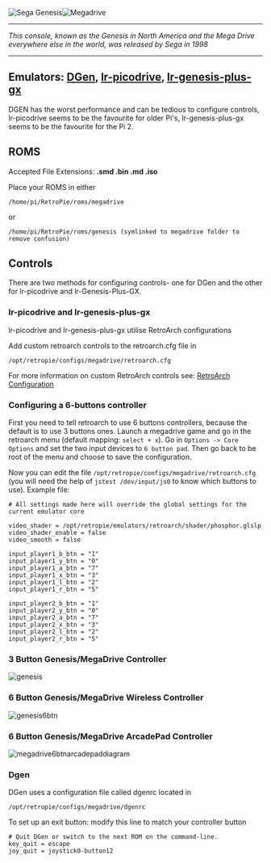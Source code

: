 ![Sega Genesis](http://upload.wikimedia.org/wikipedia/en/1/12/GenesisLogo.png)![Megadrive](http://upload.wikimedia.org/wikipedia/en/a/a8/Megadrive_logo.png)
***
_This console, known as the Genesis in North America and the Mega Drive everywhere else in the world, was released by Sega in 1998_
***
## Emulators: [DGen](http://dgen.sourceforge.net/), [lr-picodrive](https://github.com/libretro/picodrive), [lr-genesis-plus-gx](https://github.com/libretro/Genesis-Plus-GX)
DGEN has the worst performance and can be tedious to configure controls, lr-picodrive seems to be the favourite for older Pi's, lr-genesis-plus-gx seems to be the favourite for the Pi 2.
## ROMS
Accepted File Extensions: **.smd .bin .md .iso**

Place your ROMS in either
```
/home/pi/RetroPie/roms/megadrive
```
or
```
/home/pi/RetroPie/roms/genesis (symlinked to megadrive folder to remove confusion)
```

## Controls

There are two methods for configuring controls- one for DGen and the other for lr-picodrive and lr-Genesis-Plus-GX.

### lr-picodrive and lr-genesis-plus-gx

lr-picodrive and lr-genesis-plus-gx utilise RetroArch configurations

Add custom retroarch controls to the retroarch.cfg file in

```
/opt/retropie/configs/megadrive/retroarch.cfg
```
For more information on custom RetroArch controls see: [RetroArch Configuration](https://github.com/petrockblog/RetroPie-Setup/wiki/RetroArch-Configuration)

### Configuring a 6-buttons controller

First you need to tell retroarch to use 6 buttons controllers, because the default is to use 3 buttons ones. Launch a megadrive game and go in the retroarch menu (default mapping: `select + x`). Go in `Options -> Core Options` and set the two input devices to `6 button pad`. Then go back to be root of the menu and choose to save the configuration.

Now you can edit the file `/opt/retropie/configs/megadrive/retroarch.cfg` (you will need the help of `jstest /dev/input/js0` to know which buttons to use). Example file:

    # All settings made here will override the global settings for the current emulator core

    video_shader = /opt/retropie/emulators/retroarch/shader/phosphor.glslp
    video_shader_enable = false
    video_smooth = false

    input_player1_b_btn = "1"
    input_player1_y_btn = "0"
    input_player1_a_btn = "7"
    input_player1_x_btn = "3"
    input_player1_l_btn = "2"
    input_player1_r_btn = "5"

    input_player2_b_btn = "1"
    input_player2_y_btn = "0"
    input_player2_a_btn = "7"
    input_player2_x_btn = "3"
    input_player2_l_btn = "2"
    input_player2_r_btn = "5"

### 3 Button Genesis/MegaDrive Controller

![genesis](https://cloud.githubusercontent.com/assets/10035308/7336303/aec335e0-ebb4-11e4-93b3-26037dd26ffb.png)

### 6 Button Genesis/MegaDrive Wireless Controller

![genesis6btn](https://cloud.githubusercontent.com/assets/10035308/7336429/7e524110-ebbb-11e4-8777-05a824384d34.png)

### 6 Button Genesis/MegaDrive ArcadePad Controller

![megadrive6btnarcadepaddiagram](https://cloud.githubusercontent.com/assets/10035308/8268483/8b1b6dae-1744-11e5-9407-df58e2a81aad.png)

### Dgen

DGen uses a configuration file called dgenrc located in
```
/opt/retropie/configs/megadrive/dgenrc
```

To set up an exit button:
modify this line to match your controller button
```shell
# Quit DGen or switch to the next ROM on the command-line.
key_quit = escape
joy_quit = joystick0-button12
```